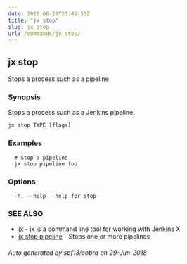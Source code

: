 ```yaml
---
date: 2018-06-29T23:45:53Z
title: "jx stop"
slug: jx_stop
url: /commands/jx_stop/
---
```

## jx stop

Stops a process such as a pipeline

### Synopsis

Stops a process such as a Jenkins pipeline.

```
jx stop TYPE [flags]
```

### Examples

```
  # Stop a pipeline
  jx stop pipeline foo
```

### Options

```
  -h, --help   help for stop
```

### SEE ALSO

* [jx](/commands/jx/)	 - jx is a command line tool for working with Jenkins X
* [jx stop pipeline](/commands/jx_stop_pipeline/)	 - Stops one or more pipelines

###### Auto generated by spf13/cobra on 29-Jun-2018
